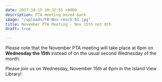 ```yaml
---
date: 2017-10-15 10:32:55 +0000
description: PTA meeting moved back
image: "/uploads/FB-Nov-resch-01.jpg"
title: November PTA Meeting - Nov 15th not 8th
draft: true

---
```



Please note that the November PTA meeting will take place at 6pm on **Wednesday the 15th** instead of on the usual second Wednesday of the month.

Please join us on Wednesday, November 15th at 6pm in the Island View Library!